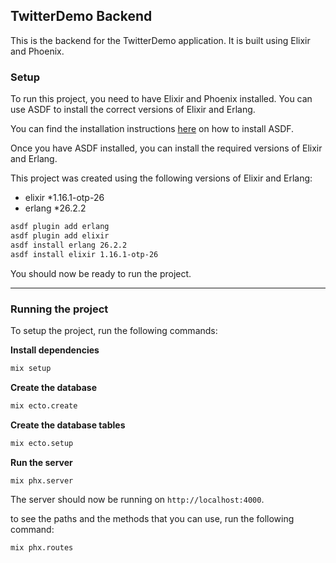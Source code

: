 ## TwitterDemo Backend

This is the backend for the TwitterDemo application. It is built using Elixir and Phoenix.

### Setup

To run this project, you need to have Elixir and Phoenix installed. You can use ASDF to install the correct versions of Elixir and Erlang.

You can find the installation instructions [here](https://asdf-vm.com/#/core-manage-asdf-vm) on how to install ASDF.

Once you have ASDF installed, you can install the required versions of Elixir and Erlang.

This project was created using the following versions of Elixir and Erlang:
- elixir *1.16.1-otp-26
- erlang *26.2.2

```bash
asdf plugin add erlang
asdf plugin add elixir
asdf install erlang 26.2.2
asdf install elixir 1.16.1-otp-26
```

You should now be ready to run the project.

---

### Running the project
To setup the project, run the following commands:

**Install dependencies**
```bash
mix setup
```

**Create the database**
```bash
mix ecto.create
```

**Create the database tables**
```bash
mix ecto.setup
```

**Run the server**
```bash
mix phx.server
```

The server should now be running on `http://localhost:4000`.

to see the paths and the methods that you can use, run the following command:

```bash
mix phx.routes
```
